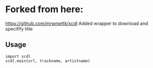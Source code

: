 # Forked from here:
https://github.com/mrwnwttk/scdl
Added wrapper to download and specifify title

## Usage
```
import scdl
scdl.main(url, trackname, artistname)
```
